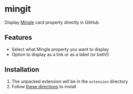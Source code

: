 mingit
======
Display [Mingle][Mingle] card property directly in GitHub

Features
--------
- Select what Mingle property you want to display
- Option to display as a link or as a label (or both!)

Installation
---------------------------
1. The unpacked extension will be in the ```extension``` directory
2. Follow [these directions](https://developer.chrome.com/extensions/getstarted#unpacked) to install

[Mingle]: http://www.thoughtworks.com/mingle/
